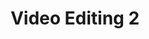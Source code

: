 ---
#preview
title: Video Editing 2
image: https://cdn.dribbble.com/userupload/14870403/file/original-d4592d4cddfa59e3f760c477b88d86d7.mp4
category: Video Editing
category_slug: video-editing
#portfolio image size for masonry layout: horizontal, vertical, square
masonrySize: horizontal
youtubeId: qn6kykxZPt0

#full details
description:
  title: Description
  content: "
      <p>Perferendis modi tempora, minus facere! Animi ipsam explicabo beatae soluta qui repellat minus perspiciatis placeat doloribus praesentium laborum debitis error sed ex nisi, ipsum ad obcaecati assumenda ut recusandae. Vero, voluptate, magni unde accusantium vel ducimus expedita!</p>
  "
  button:
    label: Read More
    link: https://www.behance.net/gallery/83236527/VIE

details:
  title: Project details
  items:
    - label: Order Date
      value: 24.01.2024

    - label: Final Date
      value: 12.02.2024

    - label: Status
      value: Completed

    - label: Client
      value: Envato Market

    - label: Location
      value: Ukraine, Lviv

carousel:
  - image: /img/works/thumbnail/1.jpg
    alt: image

  - image: /img/works/thumbnail/7.jpg
    alt: image

  - image: /img/works/thumbnail/4.jpg
    alt: image

  - image: /img/works/thumbnail/5.jpg
    alt: image

  - image: /img/works/thumbnail/3.jpg
    alt: image

---